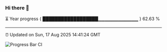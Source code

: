 ### Hi there 👋

⏳ Year progress { ██████████████████▁▁▁▁▁▁▁▁▁▁▁▁ } 62.63 %

---

⏰ Updated on Sun, 17 Aug 2025 14:41:24 GMT

![Progress Bar CI](https://github.com/IshwaranRudhara/GIT-ACTION/workflows/Progress%20Bar%20CI/badge.svg)
